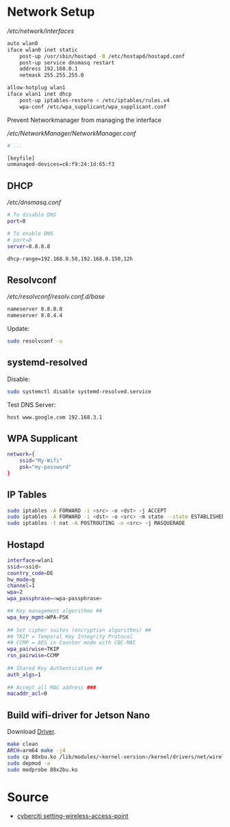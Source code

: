 
# Network Setup

*/etc/network/interfaces*

```bash
auto wlan0
iface wlan0 inet static
	post-up /usr/sbin/hostapd -B /etc/hostapd/hostapd.conf
	post-up service dnsmasq restart
    address 192.168.0.1
    netmask 255.255.255.0

allow-hotplug wlan1
iface wlan1 inet dhcp
	post-up iptables-restore < /etc/iptables/rules.v4
	wpa-conf /etc/wpa_supplicant/wpa_supplicant.conf
```

Prevent Networkmanager from managing the interface

*/etc/NetworkManager/NetworkManager.conf*

```bash
# ...

[keyfile]
unmanaged-devices=c6:f9:24:1d:65:f3
```

## DHCP

*/etc/dnsmasq.conf*

```bash
# To disable DNS
port=0

# To enable DNS
# port=0
server=8.8.8.8

dhcp-range=192.168.0.50,192.168.0.150,12h
```

## Resolvconf
*/etc/resolvconf/resolv.conf.d/base*
```bash
nameserver 8.8.8.8
nameserver 8.8.4.4
```
Update:
```bash
sudo resolvconf -u
```

## systemd-resolved

Disable:
```bash
sudo systemctl disable systemd-resolved.service
```

Test DNS Server:
```bash
host www.google.com 192.168.3.1
```

## WPA Supplicant

```bash
network={
	ssid="My-Wifi"
	psk="my-password"
}
```

## IP Tables
```bash
sudo iptables -A FORWARD -i <src> -o <dst> -j ACCEPT
sudo iptables -A FORWARD -i <dst> -o <src> -m state --state ESTABLISHED,RELATED -j ACCEPT
sudo iptables -t nat -A POSTROUTING -o <src> -j MASQUERADE
```

## Hostapd

```bash
interface=wlan1
ssid=<ssid>
country_code=DE
hw_mode=g
channel=1
wpa=2
wpa_passphrase=<wpa-passphrase>

## Key management algorithms ##
wpa_key_mgmt=WPA-PSK
 
## Set cipher suites (encryption algorithms) ##
## TKIP = Temporal Key Integrity Protocol
## CCMP = AES in Counter mode with CBC-MAC
wpa_pairwise=TKIP
rsn_pairwise=CCMP
 
## Shared Key Authentication ##
auth_algs=1
 
## Accept all MAC address ###
macaddr_acl=0
```

## Build wifi-driver for Jetson Nano

Download [Driver](https://www.tp-link.com/de/support/download/archer-t4u/v3/).

```bash
make clean
ARCH=arm64 make -j4
sudo cp 88xbu.ko /lib/modules/<kernel-version>/kernel/drivers/net/wireless
sudo depmod -a
sudo modprobe 88x2bu.ko
```
# Source
* [cyberciti setting-wireless-access-point](https://www.cyberciti.biz/faq/debian-ubuntu-linux-setting-wireless-access-point/)
